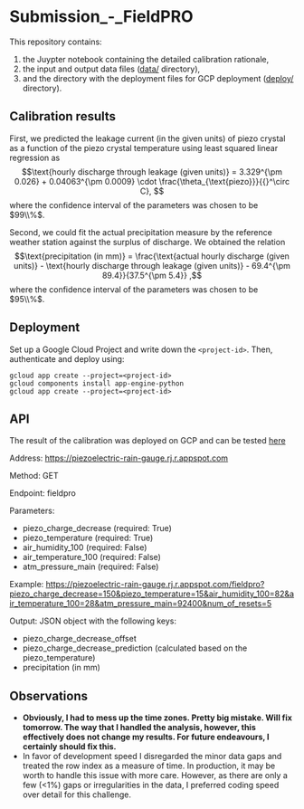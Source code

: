 # Submission_-_FieldPRO

This repository contains:
1. the Juypter notebook containing the detailed calibration rationale,
2. the input and output data files ([data/](data/) directory),
3. and the directory with the deployment files for GCP deployment ([deploy/](deploy/) directory).

## Calibration results
First, we predicted the leakage current (in the given units) of piezo crystal as a function of the piezo crystal temperature using least squared linear regression as
$$\text{hourly discharge through leakage (given units)} = 3.329^{\pm 0.026} + 0.04063^{\pm 0.0009} \cdot \frac{\theta_{\text{piezo}}}{{}^\circ C}, $$
where the confidence interval of the parameters was chosen to be $99\\%$.

Second, we could fit the actual precipitation measure by the reference weather station against the surplus of discharge. We obtained the relation
$$\text{precipitation (in mm)} = \frac{\text{actual hourly discharge (given units)} - \text{hourly discharge through leakage (given units)} - 69.4^{\pm 89.4}}{37.5^{\pm 5.4}} ,$$
where the confidence interval of the parameters was chosen to be $95\\%$.

## Deployment
Set up a Google Cloud Project and write down the `<project-id>`. Then, authenticate and deploy using:
```
gcloud app create --project=<project-id>
gcloud components install app-engine-python
gcloud app create --project=<project-id>
```

## API
The result of the calibration was deployed on GCP and can be tested [here](https://piezoelectric-rain-gauge.rj.r.appspot.com/fieldpro)

Address: https://piezoelectric-rain-gauge.rj.r.appspot.com

Method: GET

Endpoint: fieldpro

Parameters:
* piezo_charge_decrease (required: True)
* piezo_temperature (required: True)
* air_humidity_100 (required: False)
* air_temperature_100 (required: False)
* atm_pressure_main (required: False)

Example:
https://piezoelectric-rain-gauge.rj.r.appspot.com/fieldpro?piezo_charge_decrease=150&piezo_temperature=15&air_humidity_100=82&air_temperature_100=28&atm_pressure_main=92400&num_of_resets=5

Output: JSON object with the following keys:
* piezo_charge_decrease_offset
* piezo_charge_decrease_prediction (calculated based on the piezo_temperature)
* precipitation (in mm)

## Observations
* **Obviously, I had to mess up the time zones. Pretty big mistake. Will fix tomorrow. The way that I handled the analysis, however, this effectively does not change my results. For future endeavours, I certainly should fix this.**
* In favor of development speed I disregarded the minor data gaps and treated the row index as a measure of time. In production, it may be worth to handle this issue with more care. However, as there are only a few (<1%) gaps or irregularities in the data, I preferred coding speed over detail for this challenge.
